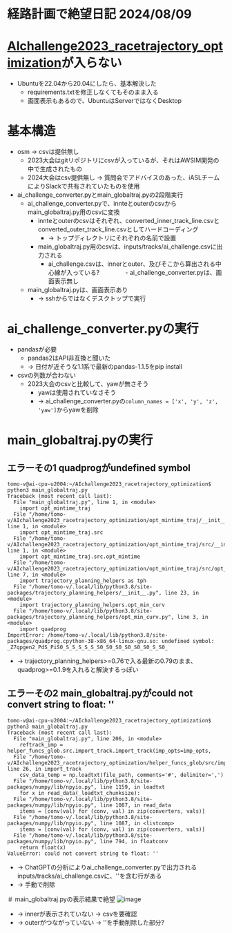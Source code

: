 # 経路計画で絶望日記 2024/08/09

# [AIchallenge2023_racetrajectory_optimization](https://github.com/tamago117/AIchallenge2023_racetrajectory_optimization)が入らない
- Ubuntuを22.04から20.04にしたら、基本解決した
  - requirements.txtを修正しなくてもそのまま入る
  - 画面表示もあるので、UbuntuはServerではなくDesktop

# 基本構造
- osm -> csvは提供無し
  - 2023大会はgitリポジトリにcsvが入っているが、それはAWSIM開発の中で生成されたもの
  - 2024大会はcsv提供無し -> 質問会でアドバイスのあった、iASLチームによりSlackで共有されていたものを使用
- ai_challenge_converter.pyとmain_globaltraj.pyの2段階実行
  - ai_challenge_converter.pyで、innteとouterのcsvからmain_globaltraj.py用のcsvに変換
    - innteとouterのcsvはそれぞれ、converted_inner_track_line.csvとconverted_outer_track_line.csvとしてハードコーディング
      - -> トップディレクトリにそれぞれの名前で設置
    - main_globaltraj.py用のcsvは、inputs/tracks/ai_challenge.csvに出力される
      - ai_challenge.csvは、innerとouter、及びそこから算出される中心線が入っている?
  　　　　- ai_challenge_converter.pyは、画面表示無し
  - main_globaltraj.pyは、画面表示あり
    - -> sshからではなくデスクトップで実行

# ai_challenge_converter.pyの実行
- pandasが必要
  - pandas2はAPI非互換と聞いた
  - -> 日付が近そうな1.1系で最新のpandas-1.1.5をpip install
- csvの列数が合わない
  - 2023大会のcsvと比較して、yawが無さそう
    - yawは使用されていなさそう
    - -> ai_challenge_converter.pyの`column_names = ['x', 'y', 'z', 'yaw']`からyawを削除

# main_globaltraj.pyの実行
## エラーその1 quadprogがundefined symbol
```
tomo-v@ai-cpu-u2004:~/AIchallenge2023_racetrajectory_optimization$ python3 main_globaltraj.py
Traceback (most recent call last):
  File "main_globaltraj.py", line 1, in <module>
    import opt_mintime_traj
  File "/home/tomo-v/AIchallenge2023_racetrajectory_optimization/opt_mintime_traj/__init__.py", line 1, in <module>
    import opt_mintime_traj.src
  File "/home/tomo-v/AIchallenge2023_racetrajectory_optimization/opt_mintime_traj/src/__init__.py", line 1, in <module>
    import opt_mintime_traj.src.opt_mintime
  File "/home/tomo-v/AIchallenge2023_racetrajectory_optimization/opt_mintime_traj/src/opt_mintime.py", line 7, in <module>
    import trajectory_planning_helpers as tph
  File "/home/tomo-v/.local/lib/python3.8/site-packages/trajectory_planning_helpers/__init__.py", line 23, in <module>
    import trajectory_planning_helpers.opt_min_curv
  File "/home/tomo-v/.local/lib/python3.8/site-packages/trajectory_planning_helpers/opt_min_curv.py", line 3, in <module>
    import quadprog
ImportError: /home/tomo-v/.local/lib/python3.8/site-packages/quadprog.cpython-38-x86_64-linux-gnu.so: undefined symbol: _Z7qpgen2_PdS_PiS0_S_S_S_S_S_S0_S0_S0_S0_S0_S0_S_S0_
```
- -> trajectory_planning_helpers>=0.76で入る最新の0.79のまま、quadprog>=0.1.9を入れると解決するっぽい

## エラーその2 main_globaltraj.pyがcould not convert string to float: ''
```
tomo-v@ai-cpu-u2004:~/AIchallenge2023_racetrajectory_optimization$ python3 main_globaltraj.py
Traceback (most recent call last):
  File "main_globaltraj.py", line 206, in <module>
    reftrack_imp = helper_funcs_glob.src.import_track.import_track(imp_opts=imp_opts,
  File "/home/tomo-v/AIchallenge2023_racetrajectory_optimization/helper_funcs_glob/src/import_track.py", line 26, in import_track
    csv_data_temp = np.loadtxt(file_path, comments='#', delimiter=',')
  File "/home/tomo-v/.local/lib/python3.8/site-packages/numpy/lib/npyio.py", line 1159, in loadtxt
    for x in read_data(_loadtxt_chunksize):
  File "/home/tomo-v/.local/lib/python3.8/site-packages/numpy/lib/npyio.py", line 1087, in read_data
    items = [conv(val) for (conv, val) in zip(converters, vals)]
  File "/home/tomo-v/.local/lib/python3.8/site-packages/numpy/lib/npyio.py", line 1087, in <listcomp>
    items = [conv(val) for (conv, val) in zip(converters, vals)]
  File "/home/tomo-v/.local/lib/python3.8/site-packages/numpy/lib/npyio.py", line 794, in floatconv
    return float(x)
ValueError: could not convert string to float: ''
```

- -> ChatGPTの分析によりai_challenge_converter.pyで出力されるinputs/tracks/ai_challenge.csvに、''を含む行がある
- -> 手動で削除

＃ main_globaltraj.pyの表示結果で絶望
![image](https://github.com/user-attachments/assets/066e2517-c415-45ce-ab88-333a1cb68379)

- -> innerが表示されていない -> csvを要確認
- -> outerがつながっていない -> ''を手動削除した部分?
